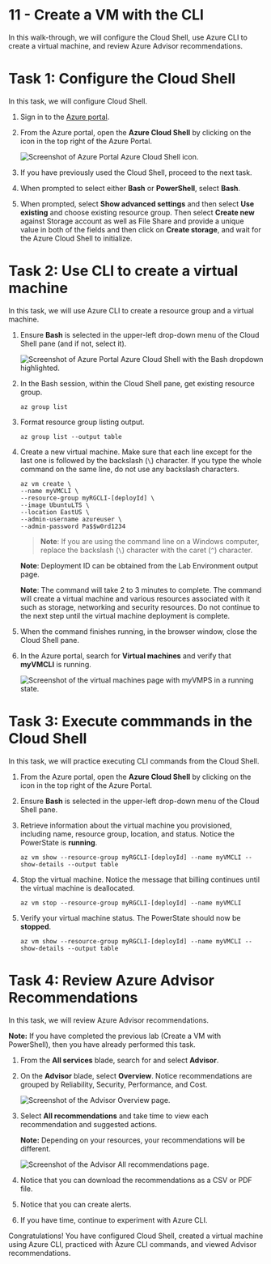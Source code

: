 # 11 - Create a VM with the CLI

In this walk-through, we will configure the Cloud Shell, use Azure CLI to create a virtual machine, and review Azure Advisor recommendations. 

# Task 1: Configure the Cloud Shell

In this task, we will configure Cloud Shell. 

1. Sign in to the [Azure portal](https://portal.azure.com).

2. From the Azure portal, open the **Azure Cloud Shell** by clicking on the icon in the top right of the Azure Portal.

    ![Screenshot of Azure Portal Azure Cloud Shell icon.](../images/1002.png)

3. If you have previously used the Cloud Shell, proceed to the next task. 

4. When prompted to select either **Bash** or **PowerShell**, select **Bash**. 

5. When prompted, select **Show advanced settings** and then select **Use existing** and choose existing resource group. Then select **Create new** against Storage account as well as File Share and provide a unique value in both of the fields and then click on **Create storage**, and wait for the Azure Cloud Shell to initialize. 

# Task 2: Use CLI to create a virtual machine

In this task, we will use Azure CLI to create a resource group and a virtual machine.  

1. Ensure **Bash** is selected in the upper-left drop-down menu of the Cloud Shell pane (and if not, select it).

    ![Screenshot of Azure Portal Azure Cloud Shell with the Bash dropdown highlighted.](../images/1002a.png)

2. In the Bash session, within the Cloud Shell pane, get existing resource group. 

    ```cli
    az group list
    ```

3. Format resource group listing output.

    ```cli
    az group list --output table
    ```

4. Create a new virtual machine. Make sure that each line except for the last one is followed by the backslash (`\`) character. If you type the whole command on the same line, do not use any backslash characters. 

    ```cli
    az vm create \
    --name myVMCLI \
    --resource-group myRGCLI-[deployId] \
    --image UbuntuLTS \
    --location EastUS \
    --admin-username azureuser \
    --admin-password Pa$$w0rd1234
    ```

    >**Note**: If you are using the command line on a Windows computer, replace the backslash (`\`) character with the caret (`^`) character.
    
    **Note**: Deployment ID can be obtained from the Lab Environment output page.
    
    **Note**: The command will take 2 to 3 minutes to complete. The command will create a virtual machine and various resources associated with it such as storage, networking and security resources. Do not continue to the next step until the virtual machine deployment is complete. 

5. When the command finishes running, in the browser window, close the Cloud Shell pane.

6. In the Azure portal, search for **Virtual machines** and verify that **myVMCLI** is running.

    ![Screenshot of the virtual machines page with myVMPS in a running state.](../images/1101.png)


# Task 3: Execute commmands in the Cloud Shell

In this task, we will practice executing CLI commands from the Cloud Shell. 

1. From the Azure portal, open the **Azure Cloud Shell** by clicking on the icon in the top right of the Azure Portal.

2. Ensure **Bash** is selected in the upper-left drop-down menu of the Cloud Shell pane.

3. Retrieve information about the virtual machine you provisioned, including name, resource group, location, and status. Notice the PowerState is **running**.

    ```cli
    az vm show --resource-group myRGCLI-[deployId] --name myVMCLI --show-details --output table 
    ```

4. Stop the virtual machine. Notice the message that billing continues until the virtual machine is deallocated. 

    ```cli
    az vm stop --resource-group myRGCLI-[deployId] --name myVMCLI
    ```

5. Verify your virtual machine status. The PowerState should now be **stopped**.

    ```cli
    az vm show --resource-group myRGCLI-[deployId] --name myVMCLI --show-details --output table 
    ```

# Task 4: Review Azure Advisor Recommendations

In this task, we will review Azure Advisor recommendations.

   **Note:** If you have completed the previous lab (Create a VM with PowerShell), then you have already performed this task. 

1. From the **All services** blade, search for and select **Advisor**. 

2. On the **Advisor** blade, select **Overview**. Notice recommendations are grouped by Reliability, Security, Performance, and Cost. 

    ![Screenshot of the Advisor Overview page. ](../images/1103.png)

3. Select **All recommendations** and take time to view each recommendation and suggested actions. 

    **Note:** Depending on your resources, your recommendations will be different. 

    ![Screenshot of the Advisor All recommendations page. ](../images/1104.png)

4. Notice that you can download the recommendations as a CSV or PDF file. 

5. Notice that you can create alerts. 

6. If you have time, continue to experiment with Azure CLI. 

Congratulations! You have configured Cloud Shell, created a virtual machine using Azure CLI, practiced with Azure CLI commands, and viewed Advisor recommendations.

